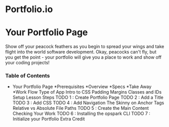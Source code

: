 # Portfolio.io
# Your Portfolio Page # 
Show off your peacock feathers as you begin to spread your wings and take flight into the world software development. Okay, peacocks can't fly, but you get the point - your portfolio will give you a place to work and show off your coding projects!

### Table of Contents ###
  * Your Portfolio Page
       *Prerequisites
         *Overview
         *Specs
         *Take Away
         *Work Flow
Type of App
Intro to CSS
Padding
Margins
Classes and IDs
Setup
Lesson Steps
TODO 1 : Create Portfolio Page
TODO 2 : Add a Title
TODO 3 : Add CSS
TODO 4 : Add Navigation
The Skinny on Anchor Tags
Relative vs Absolute File Paths
TODO 5 : Create the Main Content
Checking Your Work
TODO 6 : Installing the opspark CLI
TODO 7 : Initialize your Portfolio
Extra Credit

